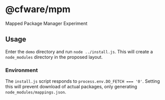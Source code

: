 # @cfware/mpm

Mapped Package Manager Experiment

## Usage

Enter the `demo` directory and run `node ../install.js`.  This will create a `node_modules`
directory in the proposed layout.

### Environment

The `install.js` script responds to `process.env.DO_FETCH === '0'`.  Setting this will
prevent download of actual packages, only generating `node_modules/mappings.json`.
